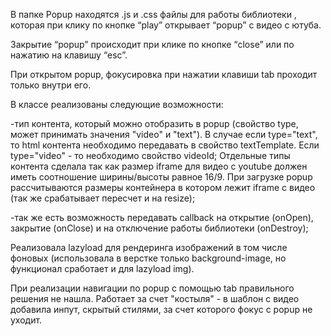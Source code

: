 В папке Popup находятся .js и .css файлы для работы библиотеки , которая при клику по кнопке “play” открывает “popup” с видео с ютуба.

Закрытие “popup” происходит при клике по кнопке “close” или по нажатию на клавишу “esc”.

При открытом popup, фокусировка при нажатии клавиши tab проходит только внутри его.

В классе реализованы следующие возможности:

-тип контента, который можно отобразить в popup (свойство type, может принимать значения "video" и "text"). В случае если type="text", то html контента необходимо передавать в свойство textTemplate. Если type="video" - то необходимо свойство videoId;
Отдельные типы контента сделала так как размер iframe для видео с youtube должен иметь соотношение ширины/высоты равное 16/9. При загрузке popup рассчитываются размеры контейнера в котором лежит iframe с видео (так же срабатывает пересчет и на resize); 

-так же есть возможность передавать callback на открытие (onOpen), закрытие (onClose) и на отключение работы библиотеки (onDestroy);

Реализовала lazyload для рендеринга изображений в том числе фоновых (использовала в верстке только background-image, но функционал сработает и для lazyload img).

При реализации навигации по popup с помощью tab правильного решения не нашла.
Работает за счет "костыля" - в шаблон с видео добавила инпут, скрытый стилями, за счет которого фокус с popup не уходит.
